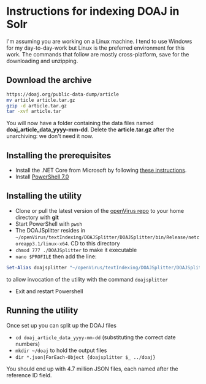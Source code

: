 # Instructions for indexing DOAJ in Solr
I'm assuming you are working on a Linux machine.  I tend to use Windows for my day-to-day-work but Linux is the preferred environment for this work.  The commands that follow are mostly cross-platform, save for the downloading and unzipping.
## Download the archive
```bash
https://doaj.org/public-data-dump/article
mv article article.tar.gz
gzip -d article.tar.gz
tar -xvf article.tar
```
You will now have a folder containing the data files named  **doaj_article_data_yyyy-mm-dd**.  Delete the **article.tar.gz** after the unarchiving:  we don't need it now.
## Installing the prerequisites
- Install the .NET Core from Microsoft by following [these instructions](https://docs.microsoft.com/en-us/dotnet/core/install/linux-package-manager-ubuntu-1804).
- Install [PowerShell 7.0](https://docs.microsoft.com/en-us/powershell/scripting/install/installing-powershell-core-on-linux?view=powershell-7)

## Installing the utility
- Clone or pull the latest version of the [openVirus repo](https://github.com/petermr/openVirus/tree/master/textIndexing/DOAJSplitter) to your home directory with **git**
- Start PowerShell with `pwsh`
- The DOAJSplitter resides in `~/openVirus/textIndexing/DOAJSplitter/DOAJSplitter/bin/Release/netcoreapp3.1/linux-x64`.  CD to this directory
- `chmod 777 ./DOAJSplitter` to make it executable
- `nano $PROFILE` then add the line:
```powershell
Set-Alias doajsplitter "~/openVirus/textIndexing/DOAJSplitter/DOAJSplitter/bin/Release/netcoreapp3.1/linux-x64/DOAJSplitter"
```
to allow invocation of the utility with the command `doajsplitter`
- Exit and restart Powershell

## Running the utility
Once set up you can split up the DOAJ files

- `cd doaj_article_data_yyyy-mm-dd` (substituting the correct date numbers)
- `mkdir ~/doaj` to hold the output files
- `dir *.json|ForEach-Object {doajsplitter $_ ../doaj}`

You should end up with 4.7 million JSON files, each named after the reference ID field.
